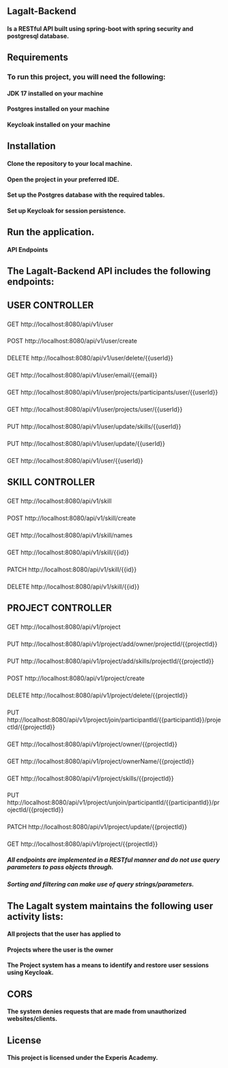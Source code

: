 
## Lagalt-Backend 
#### Is a RESTful API built using spring-boot with spring security and postgresql database.

## Requirements
### To run this project, you will need the following:

#### JDK 17 installed on your machine
#### Postgres installed on your machine
#### Keycloak installed on your machine

## Installation
#### Clone the repository to your local machine.
#### Open the project in your preferred IDE.
#### Set up the Postgres database with the required tables.
#### Set up Keycloak for session persistence.

## Run the application.
#### API Endpoints
## The Lagalt-Backend API includes the following endpoints:

## USER CONTROLLER
###
GET http://localhost:8080/api/v1/user

###
POST http://localhost:8080/api/v1/user/create

###
DELETE http://localhost:8080/api/v1/user/delete/{{userId}}

###
GET http://localhost:8080/api/v1/user/email/{{email}}

###
GET http://localhost:8080/api/v1/user/projects/participants/user/{{userId}}

###
GET http://localhost:8080/api/v1/user/projects/user/{{userId}}

###
PUT http://localhost:8080/api/v1/user/update/skills/{{userId}}

###
PUT http://localhost:8080/api/v1/user/update/{{userId}}

###
GET http://localhost:8080/api/v1/user/{{userId}}

## SKILL CONTROLLER
###
GET http://localhost:8080/api/v1/skill

###
POST http://localhost:8080/api/v1/skill/create

###
GET http://localhost:8080/api/v1/skill/names

###
GET http://localhost:8080/api/v1/skill/{{id}}

###
PATCH http://localhost:8080/api/v1/skill/{{id}}

###
DELETE http://localhost:8080/api/v1/skill/{{id}}


## PROJECT CONTROLLER
###
GET http://localhost:8080/api/v1/project

###
PUT http://localhost:8080/api/v1/project/add/owner/projectId/{{projectId}}

###
PUT http://localhost:8080/api/v1/project/add/skills/projectId/{{projectId}}

###
POST http://localhost:8080/api/v1/project/create

###
DELETE http://localhost:8080/api/v1/project/delete/{{projectId}}

###
PUT http://localhost:8080/api/v1/project/join/participantId/{{participantId}}/projectId/{{projectId}}

###
GET http://localhost:8080/api/v1/project/owner/{{projectId}}

###
GET http://localhost:8080/api/v1/project/ownerName/{{projectId}}

###
GET http://localhost:8080/api/v1/project/skills/{{projectId}}

###
PUT http://localhost:8080/api/v1/project/unjoin/participantId/{{participantId}}/projectId/{{projectId}}

###
PATCH http://localhost:8080/api/v1/project/update/{{projectId}}

###
GET http://localhost:8080/api/v1/project/{{projectId}}

##### All endpoints are implemented in a RESTful manner and do not use query parameters to pass objects through. 
##### Sorting and filtering can make use of query strings/parameters.


## The Lagalt system maintains the following user activity lists:

#### All projects that the user has applied to
#### Projects where the user is the owner

#### The Project system has a means to identify and restore user sessions using Keycloak.

## CORS
#### The system denies requests that are made from unauthorized websites/clients.

## License
#### This project is licensed under the Experis Academy.
